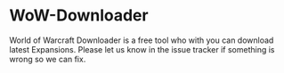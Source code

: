 # WoW-Downloader

World of Warcraft Downloader is a free tool who with you can download latest Expansions.
Please let us know in the issue tracker if something is wrong so we can fix.
